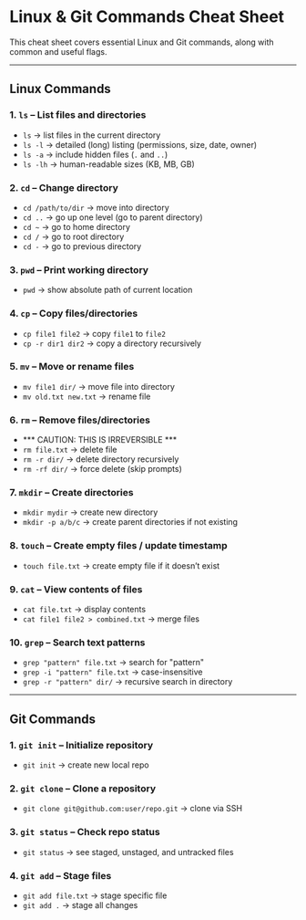 # Linux & Git Commands Cheat Sheet

This cheat sheet covers essential Linux and Git commands, along with common and useful flags.

---

## Linux Commands

### 1. `ls` – List files and directories
- `ls` -> list files in the current directory
- `ls -l` -> detailed (long) listing (permissions, size, date, owner)
- `ls -a` -> include hidden files (`.` and `..`)
- `ls -lh` -> human-readable sizes (KB, MB, GB)

### 2. `cd` – Change directory
- `cd /path/to/dir` -> move into directory
- `cd ..` -> go up one level (go to parent directory)
- `cd ~` -> go to home directory
- `cd /` -> go to root directory
- `cd -` -> go to previous directory

### 3. `pwd` – Print working directory
- `pwd` -> show absolute path of current location

### 4. `cp` – Copy files/directories
- `cp file1 file2` -> copy `file1` to `file2`
- `cp -r dir1 dir2` -> copy a directory recursively

### 5. `mv` – Move or rename files
- `mv file1 dir/` -> move file into directory
- `mv old.txt new.txt` -> rename file

### 6. `rm` – Remove files/directories
- *** CAUTION: THIS IS IRREVERSIBLE ***
- `rm file.txt` -> delete file
- `rm -r dir/` -> delete directory recursively
- `rm -rf dir/` -> force delete (skip prompts)

### 7. `mkdir` – Create directories
- `mkdir mydir` -> create new directory
- `mkdir -p a/b/c` -> create parent directories if not existing

### 8. `touch` – Create empty files / update timestamp
- `touch file.txt` -> create empty file if it doesn’t exist

### 9. `cat` – View contents of files
- `cat file.txt` -> display contents
- `cat file1 file2 > combined.txt` -> merge files

### 10. `grep` – Search text patterns
- `grep "pattern" file.txt` -> search for "pattern"
- `grep -i "pattern" file.txt` -> case-insensitive
- `grep -r "pattern" dir/` -> recursive search in directory

---

## Git Commands  

### 1. `git init` – Initialize repository
- `git init` -> create new local repo

### 2. `git clone` – Clone a repository
- `git clone git@github.com:user/repo.git` -> clone via SSH

### 3. `git status` – Check repo status
- `git status` -> see staged, unstaged, and untracked files

### 4. `git add` – Stage files
- `git add file.txt` -> stage specific file
- `git add .` -> stage all changes
